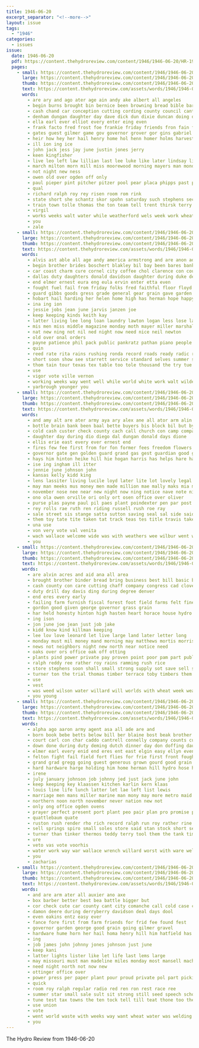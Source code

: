 ```yaml
---
title: 1946-06-20
excerpt_separator: "<!--more-->"
layout: issue
tags:
  - "1946"
categories:
  - issues
issue:
  date: 1946-06-20
  pdf: https://content.thehydroreview.com/content/1946/1946-06-20/HR-1946-06-20.pdf
  pages:
    - small: https://content.thehydroreview.com/content/1946/1946-06-20/small/HR-1946-06-20-01.jpg
      large: https://content.thehydroreview.com/content/1946/1946-06-20/large/HR-1946-06-20-01.jpg
      thumb: https://content.thehydroreview.com/content/1946/1946-06-20/thumbnails/HR-1946-06-20-01.jpg
      text: https://content.thehydroreview.com/assets/words/1946/1946-06-20/HR-1946-06-20-01.txt
      words:
        - are ary and ago ater age ain andy ake albert all angeles
        - begin burns brought bin bernice been browning bread bible bart bobby bryson better bell bing bile bright base business bilan belvedere ber back bradley but boys blaine best
        - cash chand car conception cutting cording county council cantrell came clark class church caddo clyde company cotton cal clear cola clinton card care come
        - denham dungan daughter day dave dick dun dixie duncan doing dix drill daily
        - ella earl ever elliot every enter eing even
        - frank facto fred frost foe frankie friday friends fron fain far for first from farms
        - gates guest gilmer game gov governor grover gor gins gabriel gone general gourd gifford
        - heir how hey her hail henry home hol henn homer holms harvest harper hume has hafer hydro had
        - ill ion ing ice
        - john jack jess jay june justin jones jerry
        - keen kingfisher
        - live leo left law lillian last lee luke like later lindsay little
        - march milton morn mill miss moorewood morning mayers man monday mol matters more maxine matter many miller merkey
        - not night new ness
        - owen old over ogden off only
        - paul pieper pint pitcher pitzer pool pear placa phipps past pen painter place packard
        - qual
        - richard ralph roy rey risen room rom rink
        - state short she schantz skor spohn saturday such stephens second speak struck smith said smile san see soon sing sok strong sandy son sister swartzendruber sun
        - train town tolle thomas the ton team tell trent thirsk terry turner trailer
        - virgil
        - works weeks walt water while weatherford wels week work wheat will wyatt went welding well with wayne was
        - you
        - zale
    - small: https://content.thehydroreview.com/content/1946/1946-06-20/small/HR-1946-06-20-02.jpg
      large: https://content.thehydroreview.com/content/1946/1946-06-20/large/HR-1946-06-20-02.jpg
      thumb: https://content.thehydroreview.com/content/1946/1946-06-20/thumbnails/HR-1946-06-20-02.jpg
      text: https://content.thehydroreview.com/assets/words/1946/1946-06-20/HR-1946-06-20-02.txt
      words:
        - alvis ast able all age andy america armstrong and are anon adair
        - begin brother brides boschert blakley bil bay been bares bank brief both blacksmith beer back bow bride brewers bartles bill bryan better buy
        - car coast charm cure cornel city coffee chol clarence con county charles collins cas cashier came caddo carpenter come comfort coke can company change china choice cori chad congress
        - dallas duty daughters donald davidson daughter during duke deep daar day dress dow
        - end elmer ernest eura eng eula ervin enter etta even
        - fought fuel fail from friday folks fred faithful floor floyd felton free flo for forest flowers fry first former far fitzpatrick fea
        - guard gibbs goods gress grade general gear grain gave garden gail guest good goo george gun
        - hobart hail harding her helen home high has herman hope happy harvest had homa hinton hydro hire
        - ina ing ion
        - jessie jobs jean june jarvis janzen joe
        - keep keeping kinds keith kay
        - latter living lee long loan laundry lawton logan less lose larry let leonard leonards look last lamp life law land lawyer
        - mis men miss middle magazine monday moth mayer miller marshall many marie madden music man made macmurray most mas may manila members moore
        - nat new ning not nil ned night now need nice neil newton
        - old over onal orders
        - payne patience phil pack public pankratz pathan piano people per pardon press par paso pacific punch pearce pronto pate penner past pope
        - quin
        - reed rate rita rains rushing ronda record roads ready radic roy rolling ronald radio roe reside rudy
        - short soon show see starrett service standard selves summer shirley sherwood simmons shows sis she stockton stream slemp sunday senator shall salle still states stay school son share sat state seed shell saturday
        - thom tain tour texas tex table too tole thousand the try tue them tune ton ture than
        - use
        - vigor vote ville vernon
        - working weeks way went well while world white work walt wilde was wheat will wisdom walter worth weatherford word washer week war whittemore with weather
        - yarbrough younger you
    - small: https://content.thehydroreview.com/content/1946/1946-06-20/small/HR-1946-06-20-03.jpg
      large: https://content.thehydroreview.com/content/1946/1946-06-20/large/HR-1946-06-20-03.jpg
      thumb: https://content.thehydroreview.com/content/1946/1946-06-20/thumbnails/HR-1946-06-20-03.jpg
      text: https://content.thehydroreview.com/assets/words/1946/1946-06-20/HR-1946-06-20-03.txt
      words:
        - and amy alt are ater army aya ary alex ane all ator arm alin
        - bottle brain bank been baal bette buyers bis block bil but byes bill beverly benham bettinger brings belle back bon brought business
        - cold cash custer check county cach call church con camp company corn city ches canes clinton certain cada caddo car cane can citizen cope carver che
        - daughter day during dio diego dal dungan donald days dione
        - ellis erie east every ever ernest end
        - fires few fee first from for fon former fees freedom flowers flora friday fails free freidline
        - governor gate gen golden guard grand gas gest guardian good griffin grade glidewell general gute gone
        - hays him hinton heike hill hie hogan harris has helps hare hathaway heineman held home harvest half hydro henke hope hansen her homes heen
        - ise ing ingham ill itter
        - jennie june johnson john
        - kansas kelly kidd king
        - lens lassiter living lucile loyd later lite lot lovely legal life line left ler
        - may man meeks mus money men made million mae mally maks mia mcguire mos must many milwee
        - november nose nee near new night now ning notice nave note nies nellie north
        - ono ola owen orville ori only ort osen office over oliver
        - purse plas payne paul pil paes plant poindexter pen par post pone porro pleasant plants poly per part pov
        - rey rolls rae ruth ren riding russell rush roe ray
        - sale street sis stange satta sutton saving seal sal side said sawatzky surgeon still signs short state sales school sand simpson seith shall station south sie sons salvage sey service stay san stan saturday see subject such smalley son sun steady save stafford selma
        - them toy tate tite taken tat track teas tes title travis take thoma ten tag thee the trac terry
        - una use
        - von very vote val venita
        - wach wallace welcome wide was with weathers wee wilbur went work will witte win word woon well woo week wish west wain wat weatherford
        - you
    - small: https://content.thehydroreview.com/content/1946/1946-06-20/small/HR-1946-06-20-04.jpg
      large: https://content.thehydroreview.com/content/1946/1946-06-20/large/HR-1946-06-20-04.jpg
      thumb: https://content.thehydroreview.com/content/1946/1946-06-20/thumbnails/HR-1946-06-20-04.jpg
      text: https://content.thehydroreview.com/assets/words/1946/1946-06-20/HR-1946-06-20-04.txt
      words:
        - are alvin acres and aid ana all area
        - brought brother binder bread bring business best bill basic bridgeport board bine both been bodie blaine brea bennett buy but beans burl better
        - cash county con care cutting chaff company congress cad clover car college caddo call colo
        - duty drill day davis ding during degree denver
        - end eres every early
        - failing farm furnish fiscal forest foot field farms felt fine falling flow fresh for from frank friday far
        - gordon good given george governor grass grain
        - har held honesty hinton high hasten heart horace house hydro herbert handle hobart him had has her heim homa home harvest
        - ing ison
        - jon june joe jean just job jake
        - kidd know kind killman keeping
        - lee lov love leonard let live large land later letter long
        - monday must mil money mand morning may matthews mortis morris made mer mary mat murphy miller many most
        - news not neighbors night new north near notice need
        - oaks over ors office oak off otting
        - plants pind power private pay proven point poor pam part public pond promise persons per pound price plan
        - ralph reddy ree rather roy rains ramming rush rice
        - store stephens soon shall small strong supply sot save sell south she stands safe sweet stand season service selling scale still sid sale shown surplus single seed sister states such springs state sparks sae
        - turner ton the trial thomas timber terrace toby timbers them tustison take tose than times thews thrash
        - use
        - vest
        - was weed wilson water willard will worlds with wheat week weak work west well
        - you young
    - small: https://content.thehydroreview.com/content/1946/1946-06-20/small/HR-1946-06-20-05.jpg
      large: https://content.thehydroreview.com/content/1946/1946-06-20/large/HR-1946-06-20-05.jpg
      thumb: https://content.thehydroreview.com/content/1946/1946-06-20/thumbnails/HR-1946-06-20-05.jpg
      text: https://content.thehydroreview.com/assets/words/1946/1946-06-20/HR-1946-06-20-05.txt
      words:
        - alpha ago aaron army agent asa all ade are and
        - born book bebe betts below bill ber blaine bost beak brother battles blue best brides buck bride bottles been bridegroom but big bonus bridge business
        - court carl con char caddo cantrell connelly company counts cusick case cation cotton city county congress can choice camp coleman college corp cause corn came clyde
        - down done during duty deming dutch dinner day don doffing daughter dress daughters
        - elmer earl every enid end eres ent east elgin easy ellyn even
        - felton fight fail field fort flies for frie first front fought fain frank farm fore few felt fair from
        - grand grad gregg going guest generous grown gourd good grain germ group gamma garden gave grass gas
        - hard hardware harge holding him home herman hill hydro hose heger her harvest high half has hands held hinton herbert honor
        - irene
        - july january johnson job johnny jed just jack june john
        - keep keeping key klaassen kitchen karlin kern klaas
        - louis line life lunch latter let lae left list lewis
        - marriage men mans miller marine man mony may more metro maid miss marin mail much mccain moths mary mills
        - northern noon north november never nation new not
        - only ong office ogden ovens
        - prayer perfect present port plant peo pair plan pro promise per private part patricia petrillo people post president pay pose
        - quattlebaum quate
        - ruston rush render rho rich record ralph run roy rather rine
        - sell springs spiro small soles store said stan stock short sens strong street strain steel state service saw shoe she sunday see son shaffer stoves schoonover save speaks school
        - turner than tinker thermos teddy terry tool them the tank tim top town then
        - ure
        - veto vas vote voorhis
        - water work way war wallace wrench willard worst with ware welcome will wheat well while was weatherford white went worn willingham weeks
        - you
        - zacharias
    - small: https://content.thehydroreview.com/content/1946/1946-06-20/small/HR-1946-06-20-06.jpg
      large: https://content.thehydroreview.com/content/1946/1946-06-20/large/HR-1946-06-20-06.jpg
      thumb: https://content.thehydroreview.com/content/1946/1946-06-20/thumbnails/HR-1946-06-20-06.jpg
      text: https://content.thehydroreview.com/assets/words/1946/1946-06-20/HR-1946-06-20-06.txt
      words:
        - and are arm ater all auxier ano axe
        - box barber better best bea battle bigger but
        - cor check cute car county cant city comanche call cold case caddo can carruth come
        - damon deere during derryberry davidson deal days dool
        - even eakins entz easy ever
        - fance fore first from farm friends for frid fee found fest
        - governor garden george good grain going gilmer gravel
        - hardware hume horn her hail homa henry hill him hatfield has hydro hai home harold heard house
        - ing
        - job james john johnny jones johnson just june
        - keep kani
        - latter lights lister like let life last lems large
        - may missouri must man madeline miles monday most mansell mach more mechanic
        - need night north not now new
        - ottinger office over
        - power press per paper plant pour proud private pol part picking pitzer patent page
        - quick
        - room roy ralph regular radio red ren ron rest race ree
        - summer star small sale sult sit strong still seed speech school shine summe show sand state station said slick service slow schools south saturday sandy see
        - tune test tax towns the ten tock tell till teat thone too them trailer takes than teran turner take tour tindel
        - use union
        - vote
        - went world waste with weeks way want wheat water was welding works will working wave wey wire work weathers week war win wise write
        - you
---
```


The Hydro Review from 1946-06-20

<!--more-->

